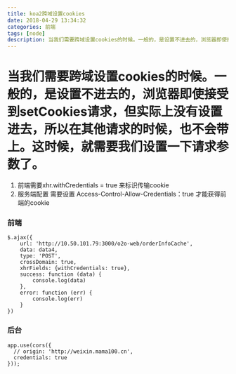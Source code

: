 ```yaml
---
title: koa2跨域设置cookies
date: 2018-04-29 13:34:32
categories: 前端
tags: [node]
description: 当我们需要跨域设置cookies的时候。一般的，是设置不进去的，浏览器即使接受到setCookies请求，但实际上没有设置进去，所以在其他请求的时候，也不会带上。这时候，就需要我们设置一下请求参数了。
---
```


# 当我们需要跨域设置cookies的时候。一般的，是设置不进去的，浏览器即使接受到setCookies请求，但实际上没有设置进去，所以在其他请求的时候，也不会带上。这时候，就需要我们设置一下请求参数了。

1. 前端需要xhr.withCredentials = true 来标识传输cookie
2. 服务端配置 需要设置 Access-Control-Allow-Credentials：true 才能获得前端的cookie

### 前端
```
$.ajax({
    url: 'http://10.50.101.79:3000/o2o-web/orderInfoCache',
    data: data4,
    type: 'POST',
    crossDomain: true, 
    xhrFields: {withCredentials: true},
    success: function (data) {
        console.log(data)
    },
    error: function (err) {
        console.log(err)
    }
})
```

### 后台

```
app.use(cors({
  // origin: 'http://weixin.mama100.cn',
  credentials: true
}));
```